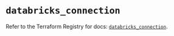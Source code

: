 # `databricks_connection`

Refer to the Terraform Registry for docs: [`databricks_connection`](https://registry.terraform.io/providers/databricks/databricks/1.36.0/docs/resources/connection).
